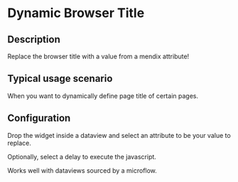 # Dynamic Browser Title

 
## Description

Replace the browser title with a value from a mendix attribute! 

## Typical usage scenario

When you want to dynamically define page title of certain pages. 

## Configuration

Drop the widget inside a dataview and select an attribute to be your value to replace.

Optionally, select a delay to execute the javascript. 

Works well with dataviews sourced by a microflow. 


